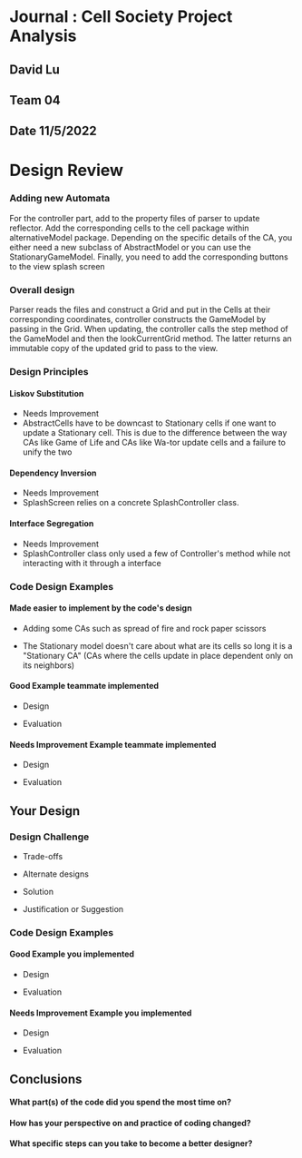 # Journal : Cell Society Project Analysis
## David Lu
## Team 04
## Date 11/5/2022


Design Review
=======

### Adding new Automata
For the controller part, add to the property files of parser to update reflector. Add the corresponding 
cells to the cell package within alternativeModel package. Depending on the specific details of the
CA, you either need a new subclass of AbstractModel or you can use the StationaryGameModel. Finally,
you need to add the corresponding buttons to the view splash screen

### Overall design
Parser reads the files and construct a Grid and put in the Cells at their corresponding coordinates,
controller constructs the GameModel by passing in the Grid. When updating, the controller calls the
step method of the GameModel and then the lookCurrentGrid method. The latter returns an immutable
copy of the updated grid to pass to the view.

### Design Principles

#### Liskov Substitution

* Needs Improvement
* AbstractCells have to be downcast to Stationary cells if one want to update a Stationary cell.
This is due to the difference between the way CAs like Game of Life and CAs like Wa-tor update cells
and a failure to unify the two


#### Dependency Inversion

* Needs Improvement
* SplashScreen relies on a concrete SplashController class.


#### Interface Segregation

* Needs Improvement
* SplashController class only used a few of Controller's method while not interacting with it
through a interface



### Code Design Examples

#### Made easier to implement by the code's design

* Adding some CAs such as spread of fire and rock paper scissors

* The Stationary model doesn't care about what are its cells so long it is a "Stationary CA" (CAs
where the cells update in place dependent only on its neighbors)


#### Good Example **teammate** implemented

* Design

* Evaluation


#### Needs Improvement Example **teammate** implemented

* Design

* Evaluation




## Your Design

### Design Challenge

* Trade-offs

* Alternate designs

* Solution

* Justification or Suggestion


### Code Design Examples

#### Good Example **you** implemented

* Design

* Evaluation


#### Needs Improvement Example **you** implemented

* Design

* Evaluation



## Conclusions

#### What part(s) of the code did you spend the most time on?

#### How has your perspective on and practice of coding changed?

#### What specific steps can you take to become a better designer?
